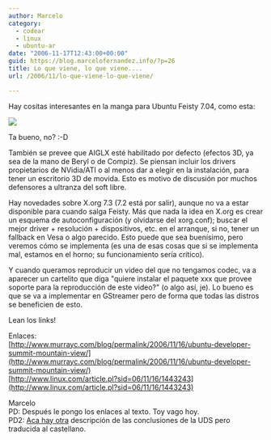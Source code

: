 ```yaml
---
author: Marcelo
category:
  - codear
  - linux
  - ubuntu-ar
date: "2006-11-17T12:43:00+00:00"
guid: https://blog.marcelofernandez.info/?p=26
title: Lo que viene, lo que viene....
url: /2006/11/lo-que-viene-lo-que-viene/

---
```

Hay cositas interesantes en la manga para Ubuntu Feisty 7.04, como esta:

[![](http://photos1.blogger.com/x/blogger2/448/981953459584652/400/370878/face-browser-mockup.png)](http://photos1.blogger.com/x/blogger2/448/981953459584652/1600/559604/face-browser-mockup.png)

Ta bueno, no? :-D

También se prevee que AIGLX esté habilitado por defecto (efectos 3D, ya sea de la mano de Beryl o de Compiz). Se piensan incluir los drivers propietarios de NVidia/ATI o al menos dar a elegir en la instalación, para tener un escritorio 3D de movida. Esto es motivo de discusión por muchos defensores a ultranza del soft libre.

Hay novedades sobre X.org 7.3 (7.2 está por salir), aunque no va a estar disponible para cuando salga Feisty. Más que nada la idea en X.org es crear un esquema de autoconfiguración (y olvidarse del xorg.conf); buscar el mejor driver + resolución + dispositivos, etc. en el arranque, si no, tener un fallback en Vesa o algo parecido. Esto puede que sea buenísimo, pero veremos cómo se implementa (es una de esas cosas que si se implementa mal, estamos en el horno; su funcionamiento sería crítico).

Y cuando queramos reproducir un video del que no tengamos codec, va a aparecer un cartelito que diga "quiere instalar el paquete xxx que provee soporte para la reproducción de este video?" (o algo así, je). Lo bueno es que se va a implementar en GStreamer pero de forma que todas las distros se beneficien de esto.

Lean los links!

Enlaces:  
[http://www.murrayc.com/blog/permalink/2006/11/16/ubuntu-developer-summit-mountain-view/](http://www.murrayc.com/blog/permalink/2006/11/16/ubuntu-developer-summit-mountain-view/)  
[http://www.linux.com/article.pl?sid=06/11/16/1443243](http://www.linux.com/article.pl?sid=06/11/16/1443243)

Marcelo  
PD: Después le pongo los enlaces al texto. Toy vago hoy.  
PD2: [Aca hay otra](http://bitelia.com/2006/11/17/encuentro-de-desarrolladores-de-ubuntu-conclusiones/) descripción de las conclusiones de la UDS pero traducida al castellano.
